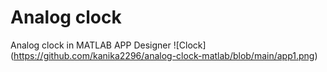 # Analog clock
Analog clock in MATLAB APP Designer
![Clock] (https://github.com/kanika2296/analog-clock-matlab/blob/main/app1.png)
